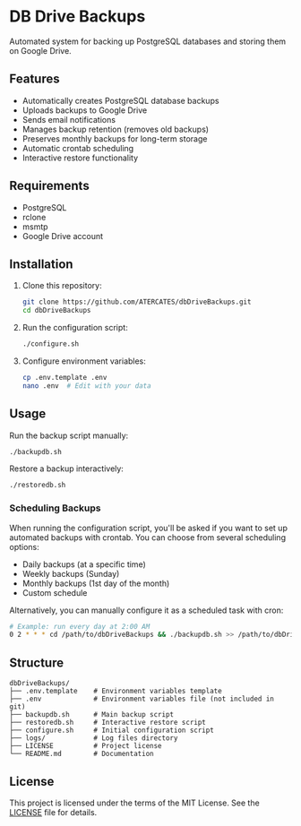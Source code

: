 # DB Drive Backups

Automated system for backing up PostgreSQL databases and storing them on Google Drive.

## Features

- Automatically creates PostgreSQL database backups
- Uploads backups to Google Drive
- Sends email notifications
- Manages backup retention (removes old backups)
- Preserves monthly backups for long-term storage
- Automatic crontab scheduling
- Interactive restore functionality

## Requirements

- PostgreSQL
- rclone
- msmtp
- Google Drive account

## Installation

1. Clone this repository:
   ```bash
   git clone https://github.com/ATERCATES/dbDriveBackups.git
   cd dbDriveBackups
   ```

2. Run the configuration script:
   ```bash
   ./configure.sh
   ```

3. Configure environment variables:
   ```bash
   cp .env.template .env
   nano .env  # Edit with your data
   ```

## Usage

Run the backup script manually:
```bash
./backupdb.sh
```

Restore a backup interactively:
```bash
./restoredb.sh
```

### Scheduling Backups

When running the configuration script, you'll be asked if you want to set up automated backups with crontab. 
You can choose from several scheduling options:

- Daily backups (at a specific time)
- Weekly backups (Sunday)
- Monthly backups (1st day of the month)
- Custom schedule

Alternatively, you can manually configure it as a scheduled task with cron:
```bash
# Example: run every day at 2:00 AM
0 2 * * * cd /path/to/dbDriveBackups && ./backupdb.sh >> /path/to/dbDriveBackups/logs/cron.log 2>&1
```

## Structure

```
dbDriveBackups/
├── .env.template    # Environment variables template
├── .env             # Environment variables file (not included in git)
├── backupdb.sh      # Main backup script
├── restoredb.sh     # Interactive restore script
├── configure.sh     # Initial configuration script
├── logs/            # Log files directory
├── LICENSE          # Project license
└── README.md        # Documentation
```

## License

This project is licensed under the terms of the MIT License. See the [LICENSE](LICENSE) file for details.
